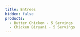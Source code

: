 ```yaml
---
title: Entrees
hidden: false
products:
  - Butter Chicken - 5 Servings
  - Chicken Biryani - 5 Servings
---
```


